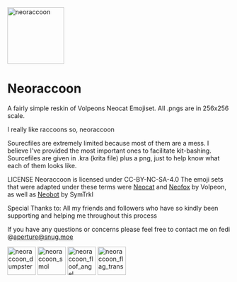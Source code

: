 <img width="128" height="128" alt="neoraccoon" src="https://github.com/user-attachments/assets/a711934d-aa6f-4b6a-a3c8-c3f1d63b7922" />

# Neoraccoon
A fairly simple reskin of Volpeons Neocat Emojiset. 
All .pngs are in 256x256 scale.

I really like raccoons so, neoraccoon

Sourecfiles are extremely limited because most of them are a mess. I believe I've provided the most important ones to facilitate kit-bashing. Sourcefiles are given in .kra (krita file) plus a png, just to help know what each of them looks like.

LICENSE
Neoraccoon is licensed under CC-BY-NC-SA-4.0
The emoji sets that were adapted under these terms were [Neocat](https://volpeon.ink/emojis/neocat/) and [Neofox](https://volpeon.ink/emojis/neofox/) by Volpeon, as well as [Neobot](https://github.com/SymTrkl/emoji) by SymTrkl

Special Thanks to:
All my friends and followers who have so kindly been supporting and helping me throughout this process

If you have any questions or concerns please feel free to contact me on fedi @aperture@snug.moe

<img width="64" height="64" alt="neoraccoon_dumpster" src="https://github.com/user-attachments/assets/b91ca5df-259c-4676-8f4e-621cdaac9e7a" /> <img width="64" height="64" alt="neoraccoon_smol" src="https://github.com/user-attachments/assets/e70b4e10-8c26-41d4-902c-8fe13fd9be89" />
<img width="64" height="64" alt="neoraccoon_floof_angel" src="https://github.com/user-attachments/assets/3b479ee6-4a5f-498b-b920-195cba8d9dc6" /> <img width="64" height="64" alt="neoraccoon_flag_trans" src="https://github.com/user-attachments/assets/31d4ea75-ac3a-4962-a40c-cfc1a727b0ed" />
